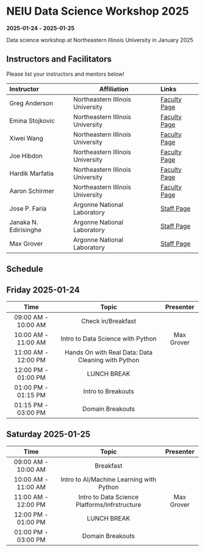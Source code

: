 # NEIU Data Science Workshop 2025

**2025-01-24**  **-** **2025-01-25** 


Data science workshop at Northeastern Illinois University in January 2025


## Instructors and Facilitators

Please list your instructors and mentors below!

| Instructor | Affiliation | Links |
| :------- | ------- |:------- |
| Greg Anderson | Northeastern Illinois University | [Faculty Page](https://www.neiu.edu/faculty/gregory-w-anderson) |
| Emina Stojkovic | Northeastern Illinois University | [Faculty Page](https://www.neiu.edu/faculty/emina-stojkovic) |
| Xiwei Wang | Northeastern Illinois University | [Faculty Page](https://www.neiu.edu/faculty/xiwei-wang) |
| Joe Hibdon | Northeastern Illinois University | [Faculty Page](https://www.neiu.edu/faculty/joseph-hibdon) |
| Hardik Marfatia | Northeastern Illinois University | [Faculty Page](https://www.neiu.edu/faculty/hardik-marfatia) |
| Aaron Schirmer | Northeastern Illinois University | [Faculty Page](https://www.neiu.edu/faculty/aaron-schirmer) |
| Jose P. Faria | Argonne National Laboratory | [Staff Page](https://www.anl.gov/profile/jose-pedro-lopes-faria) |
| Janaka N. Edirisinghe | Argonne National Laboratory | [Staff Page](https://www.anl.gov/profile/janaka-n-edirisinghe) |
| Max Grover | Argonne National Laboratory | [Staff Page](https://www.anl.gov/profile/maxwell-grover) |



## Schedule

## Friday 2025-01-24

| Time                | Topic                                                    | Presenter        |
| :---:               |    :----:                                                |    :---:         |
| 09:00 AM - 10:00 AM | Check in/Breakfast                                       |                  |
| 10:00 AM - 11:00 AM | Intro to Data Science with Python                        |   Max Grover               |
| 11:00 AM - 12:00 PM | Hands On with Real Data: Data Cleaning with Python       |                  |
| 12:00 PM - 01:00 PM | LUNCH BREAK                                              |                  |
| 01:00 PM - 01:15 PM | Intro to Breakouts                                       |                  |
| 01:15 PM - 03:00 PM | Domain Breakouts                                         |                  |

## Saturday 2025-01-25

| Time                | Topic                                                    | Presenter        |
| :---:               |    :----:                                                |    :---:         |
| 09:00 AM - 10:00 AM | Breakfast                                                |                  |
| 10:00 AM - 11:00 AM | Intro to AI/Machine Learning with Python                 |                  |
| 11:00 AM - 12:00 PM | Intro to Data Science Platforms/Infrstructure            |  Max Grover      |
| 12:00 PM - 01:00 PM | LUNCH BREAK                                              |                  |
| 01:00 PM - 03:00 PM | Domain Breakouts                                         |                  |

